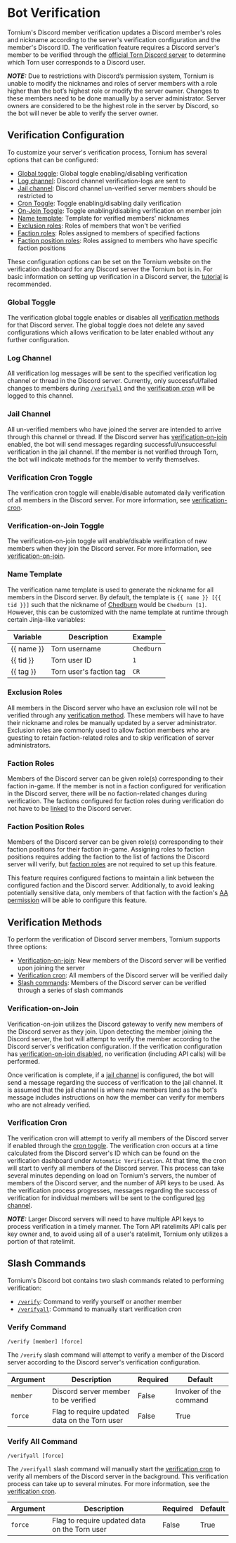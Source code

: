 # Bot Verification
Tornium's Discord member verification updates a Discord member's roles and nickname according to the server's verification configuration and the member's Discord ID. The verification feature requires a Discord server's member to be verified through the [official Torn Discord server](https://torn.com/discord) to determine which Torn user corresponds to a Discord user.

***NOTE:*** Due to restrictions with Discord’s permission system, Tornium is unable to modify the nicknames and roles of server members with a role higher than the bot’s highest role or modify the server owner. Changes to these members need to be done manually by a server administrator. Server owners are considered to be the highest role in the server by Discord, so the bot will never be able to verify the server owner.

## Verification Configuration
To customize your server's verification process, Tornium has several options that can be configured:
- [Global toggle](#global-toggle): Global toggle enabling/disabling verification
- [Log channel](#log-channel): Discord channel verification-logs are sent to
- [Jail channel](#jail-channel): Discord channel un-verified server members should be restricted to 
- [Cron Toggle](#verification-cron-toggle): Toggle enabling/disabling daily verification
- [On-Join Toggle](#verification-on-join-toggle): Toggle enabling/disabling verification on member join
- [Name template](#name-template): Template for verified members' nicknames
- [Exclusion roles](#exclusion-roles): Roles of members that won't be verified
- [Faction roles](#faction-roles): Roles assigned to members of specified factions
- [Faction position roles](#faction-position-roles): Roles assigned to members who have specific faction positions

These configuration options can be set on the Tornium website on the verification dashboard for any Discord server the Tornium bot is in. For basic information on setting up verification in a Discord server, the [tutorial](../tutorial/discord-server-verification.md) is recommended.

### Global Toggle
The verification global toggle enables or disables all [verification methods](#verification-methods) for that Discord server. The global toggle does not delete any saved configurations which allows verification to be later enabled without any further configuration.

### Log Channel
All verification log messages will be sent to the specified verification log channel or thread in the Discord server. Currently, only successful/failed changes to members during [`/verifyall`]() and the [verification cron](verification-cron) will be logged to this channel.

### Jail Channel
All un-verified members who have joined the server are intended to arrive through this channel or thread. If the Discord server has [verification-on-join](verification-on-join) enabled, the bot will send messages regarding successful/unsuccessful verification in the jail channel. If the member is not verified through Torn, the bot will indicate methods for the member to verify themselves.

### Verification Cron Toggle
The verification cron toggle will enable/disable automated daily verification of all members in the Discord server. For more information, see [verification-cron](#verification-cron).

### Verification-on-Join Toggle
The verification-on-join toggle will enable/disable verification of new members when they join the Discord server. For more information, see [verification-on-join](verification-on-join).

### Name Template
The verification name template is used to generate the nickname for all members in the Discord server. By default, the template is `{{ name }} [{{ tid }}]` such that the nickname of [Chedburn](https://www.torn.com/profiles.php?XID=1) would be `Chedburn [1]`. However, this can be customized with the name template at runtime through certain Jinja-like variables:

| Variable   | Description             | Example    |
| ---------- | ----------------------- | ---------- |
| {{ name }} | Torn username           | `Chedburn` |
| {{ tid }}  | Torn user ID            | `1`        |
| {{ tag }}  | Torn user's faction tag | `CR`       |

### Exclusion Roles
All members in the Discord server who have an exclusion role will not be verified through any [verification method](#verification-methods). These members will have to have their nickname and roles be manually updated by a server administrator. Exclusion roles are commonly used to allow faction members who are guesting to retain faction-related roles and to skip verification of server administrators.

### Faction Roles
Members of the Discord server can be given role(s) corresponding to their faction in-game. If the member is not in a faction configured for verification in the Discord server, there will be no faction-related changes during verification. The factions configured for faction roles during verification do not have to be [linked](../tutorial/discord-server-link.md) to the Discord server.

### Faction Position Roles
Members of the Discord server can be given role(s) corresponding to their faction positions for their faction in-game. Assigning roles to faction positions requires adding the faction to the list of factions the Discord server will verify, but [faction roles](#faction-roles) are not required to set up this feature.

This feature requires configured factions to maintain a link between the configured faction and the Discord server. Additionally, to avoid leaking potentially sensitive data, only members of that faction with the faction's [AA permission](../reference/faction-aa.md) will be able to configure this feature.

## Verification Methods
To perform the verification of Discord server members, Tornium supports three options:
- [Verification-on-join](#verification-on-join): New members of the Discord server will be verified upon joining the server
- [Verification cron](#verification-cron): All members of the Discord server will be verified daily
- [Slash commands](#slash-commands): Members of the Discord server can be verified through a series of slash commands

### Verification-on-Join
Verification-on-join utilizes the Discord gateway to verify new members of the Discord server as they join. Upon detecting the member joining the Discord server, the bot will attempt to verify the member according to the Discord server's verification configuration. If the verification configuration has [verification-on-join disabled](#verification-on-join-toggle), no verification (including API calls) will be performed.

Once verification is complete, if a [jail channel](#jail-channel) is configured, the bot will send a message regarding the success of verification to the jail channel. It is assumed that the jail channel is where new members land as the bot's message includes instructions on how the member can verify for members who are not already verified.

### Verification Cron
The verification cron will attempt to verify all members of the Discord server if enabled through the [cron toggle](#verification-cron-toggle). The verification cron occurs at a time calculated from the Discord server's ID which can be found on the verification dashboard under `Automatic Verification`. At that time, the cron will start to verify all members of the Discord server. This process can take several minutes depending on load on Tornium's servers, the number of members of the Discord server, and the number of API keys to be used. As the verification process progresses, messages regarding the success of verification for individual members will be sent to the configured [log channel](#log-channel).

***NOTE:*** Larger Discord servers will need to have multiple API keys to process verification in a timely manner. The Torn API ratelimits API calls per key owner and, to avoid using all of a user's ratelimit, Tornium only utilizes a portion of that ratelimit.

## Slash Commands
Tornium's Discord bot contains two slash commands related to performing verification:
- [`/verify`](#verify-command): Command to verify yourself or another member
- [`/verifyall`](#verify-all-command): Command to manually start verification cron

### Verify Command
```
/verify [member] [force]
```

The `/verify` slash command will attempt to verify a member of the Discord server according to the Discord server's verification configuration.

| Argument | Description                                   | Required | Default                |
| -------- | --------------------------------------------- | -------- | ---------------------- |
| `member` | Discord server member to be verified          | False    | Invoker of the command |
| `force`  | Flag to require updated data on the Torn user | False    | True                   |

### Verify All Command
```
/verifyall [force]
```

The `/verifyall` slash command will manually start the [verification cron](#verification-cron) to verify all members of the Discord server in the background. This verification process can take up to several minutes. For more information, see the [verification cron](#verification-cron).

| Argument | Description                                   | Required | Default |
| -------- | --------------------------------------------- | -------- | ------- |
| `force`  | Flag to require updated data on the Torn user | False    | True    |

